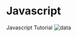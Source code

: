 # Javascript
Javascript Tutorial
![data](https://user-images.githubusercontent.com/116186582/216806637-42eb6743-7720-48da-adcc-4ab0eaa92e1b.jpeg)
